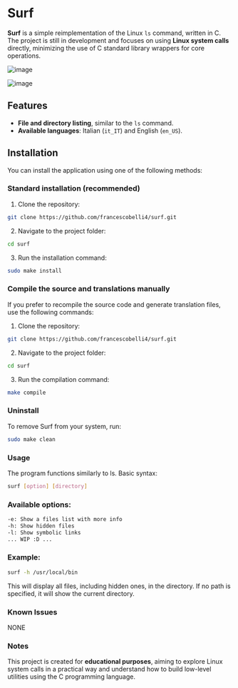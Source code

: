# Surf

**Surf** is a simple reimplementation of the Linux `ls` command, written in C. The project is still in development and focuses on using **Linux system calls** directly, minimizing the use of C standard library wrappers for core operations.

![image](https://github.com/user-attachments/assets/f4d39388-65f1-4d89-8200-3989c255e3bc)

![image](https://github.com/user-attachments/assets/37cb6187-e78a-4543-9479-ec965b601edb)

## Features

- **File and directory listing**, similar to the `ls` command.
- **Available languages**: Italian (`it_IT`) and English (`en_US`).

## Installation

You can install the application using one of the following methods:

### Standard installation (recommended)

1. Clone the repository:
```bash
git clone https://github.com/francescobelli4/surf.git
```
2. Navigate to the project folder:
```bash
cd surf
```

3. Run the installation command:
```bash
sudo make install
```

### Compile the source and translations manually

If you prefer to recompile the source code and generate translation files, use the following commands:

1. Clone the repository:
```bash
git clone https://github.com/francescobelli4/surf.git
```

2. Navigate to the project folder:
```bash
cd surf
```

3. Run the compilation command:
```bash
make compile
```

### Uninstall

To remove Surf from your system, run:
```bash
sudo make clean
```
### Usage

The program functions similarly to ls. Basic syntax:

```bash
surf [option] [directory]
```

### Available options:

```bash
-e: Show a files list with more info
-h: Show hidden files
-l: Show symbolic links
... WIP :D ...
```

### Example:
```bash
surf -h /usr/local/bin
```
This will display all files, including hidden ones, in the directory.
If no path is specified, it will show the current directory.

### Known Issues

NONE

### Notes

This project is created for **educational purposes**, aiming to explore Linux system calls in a practical way and understand how to build low-level utilities using the C programming language.
